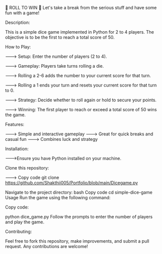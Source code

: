 🎲 ROLL TO WIN 🎲
Let's take a break from the serious stuff and have some fun with a game!

Description:

This is a simple dice game implemented in Python for 2 to 4 players. The objective is to be the first to reach a total score of 50.

How to Play:

---> Setup: Enter the number of players (2 to 4).

---> Gameplay: Players take turns rolling a die.

---> Rolling a 2-6 adds the number to your current score for that turn.

---> Rolling a 1 ends your turn and resets your current score for that turn to 0.

---> Strategy: Decide whether to roll again or hold to secure your points.

---> Winning: The first player to reach or exceed a total score of 50 wins the game.

Features:

---> Simple and interactive gameplay
---> Great for quick breaks and casual fun
---> Combines luck and strategy

Installation:

--->Ensure you have Python installed on your machine.

Clone this repository:

---> Copy code
git clone https://github.com/Shakthii005/Portfolio/blob/main/Dicegame.py

Navigate to the project directory:
bash
Copy code
cd simple-dice-game
Usage
Run the game using the following command:

Copy code:

python dice_game.py
Follow the prompts to enter the number of players and play the game.

Contributing:

Feel free to fork this repository, make improvements, and submit a pull request. Any contributions are welcome!
